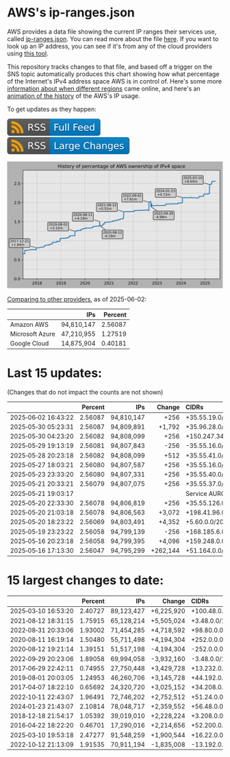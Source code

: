 # AWS's ip-ranges.json

AWS provides a data file showing the current IP ranges their
services use, called [ip-ranges.json](https://ip-ranges.amazonaws.com/ip-ranges.json).
You can read more about the file [here](https://docs.aws.amazon.com/general/latest/gr/aws-ip-ranges.html).
If you want to look up an IP address, you can see if it's from any of the cloud providers using [this tool](https://cloud-ips.s3-us-west-2.amazonaws.com/index.html).

This repository tracks changes to that file, and based off a trigger on the SNS 
topic automatically produces this chart showing how what percentage of the 
Internet's IPv4 address space AWS is in control of.  Here's some 
more [information about when different regions](announces.md) came 
online, and here's an [animation of the history](https://youtu.be/v__lzuvKxU0) 
of the AWS's IP usage.

To get updates as they happen:

[![RSS Icon (Full Feed)](images/rss_badge.svg)](https://raw.githubusercontent.com/seligman/aws-ip-ranges/master/rss.xml)
[![RSS Icon (Large Changes)](images/rss_badge_partial.svg)](https://raw.githubusercontent.com/seligman/aws-ip-ranges/master/rss_big_changes.xml)

![History of AWS](history_count.svg)

[Comparing to other providers](https://github.com/seligman/cloud_sizes), as of 2025-06-02:

| | IPs | Percent |
| --- | ---: | ---: |
| Amazon AWS | 94,810,147 | 2.56087 |
| Microsoft Azure | 47,210,955 | 1.27519 |
| Google Cloud | 14,875,904 | 0.40181 |


# Last 15 updates:

(Changes that do not impact the counts are not shown)

| | Percent | IPs | Change | CIDRs |
| :--- | ---: | ---: | ---: | :--- |
| 2025&#8209;06&#8209;02&nbsp;16:43:22 | 2.56087 | 94,810,147 | +256 | +35.55.19.0/24 |
| 2025&#8209;05&#8209;30&nbsp;05:23:31 | 2.56087 | 94,809,891 | +1,792 | +35.96.28.0/22,&nbsp;+35.96.254.0/23,&nbsp;+35.96.253.0/24 |
| 2025&#8209;05&#8209;30&nbsp;04:23:20 | 2.56082 | 94,808,099 | +256 | +150.247.34.0/24 |
| 2025&#8209;05&#8209;29&nbsp;19:13:19 | 2.56081 | 94,807,843 | -256 | -35.55.16.0/24 |
| 2025&#8209;05&#8209;28&nbsp;20:23:18 | 2.56082 | 94,808,099 | +512 | +35.55.41.0/24,&nbsp;+35.55.42.0/24 |
| 2025&#8209;05&#8209;27&nbsp;18:03:21 | 2.56080 | 94,807,587 | +256 | +35.55.16.0/24 |
| 2025&#8209;05&#8209;23&nbsp;23:33:20 | 2.56080 | 94,807,331 | +256 | +35.55.40.0/24 |
| 2025&#8209;05&#8209;21&nbsp;20:33:21 | 2.56079 | 94,807,075 | +256 | +35.55.37.0/24 |
| 2025&#8209;05&#8209;21&nbsp;19:03:17 | | | | Service AURORA_DSQL |
| 2025&#8209;05&#8209;20&nbsp;22:33:30 | 2.56078 | 94,806,819 | +256 | +35.55.126.0/24 |
| 2025&#8209;05&#8209;20&nbsp;21:03:18 | 2.56078 | 94,806,563 | +3,072 | +198.41.96.0/21,&nbsp;+198.41.104.0/22 |
| 2025&#8209;05&#8209;20&nbsp;18:23:22 | 2.56069 | 94,803,491 | +4,352 | +5.60.0.0/20,&nbsp;+35.55.127.0/24 |
| 2025&#8209;05&#8209;19&nbsp;23:23:22 | 2.56058 | 94,799,139 | -256 | +168.185.6.0/24,&nbsp;-35.55.63.0/24,&nbsp;-35.55.127.0/24 |
| 2025&#8209;05&#8209;16&nbsp;20:23:18 | 2.56058 | 94,799,395 | +4,096 | +159.248.0.0/20 |
| 2025&#8209;05&#8209;16&nbsp;17:13:30 | 2.56047 | 94,795,299 | +262,144 | +51.164.0.0/14 |


# 15 largest changes to date:

| | Percent | IPs | Change | CIDRs |
| :--- | ---: | ---: | ---: | :--- |
| 2025&#8209;03&#8209;10&nbsp;16:53:20 | 2.40727 | 89,123,427 | +6,225,920 | +100.48.0.0/12,&nbsp;+16.144.0.0/13,&nbsp;+16.192.0.0/13,&nbsp;... |
| 2021&#8209;08&#8209;12&nbsp;18:31:15 | 1.75915 | 65,128,214 | +5,505,024 | +3.48.0.0/12,&nbsp;+35.96.0.0/12,&nbsp;+3.152.0.0/13,&nbsp;... |
| 2022&#8209;08&#8209;31&nbsp;20:33:06 | 1.93002 | 71,454,285 | +4,718,592 | +98.80.0.0/12,&nbsp;+184.32.0.0/12,&nbsp;+13.184.0.0/13,&nbsp;... |
| 2020&#8209;08&#8209;11&nbsp;16:19:14 | 1.50480 | 55,711,498 | +4,194,304 | +252.0.0.0/10 |
| 2020&#8209;08&#8209;12&nbsp;19:21:14 | 1.39151 | 51,517,198 | -4,194,304 | -252.0.0.0/10 |
| 2022&#8209;09&#8209;29&nbsp;20:23:06 | 1.89058 | 69,994,058 | -3,932,160 | -3.48.0.0/12,&nbsp;-35.96.0.0/12,&nbsp;-3.240.0.0/13,&nbsp;... |
| 2017&#8209;06&#8209;29&nbsp;22:42:11 | 0.74955 | 27,750,448 | +3,429,728 | +13.232.0.0/13,&nbsp;+34.240.0.0/13,&nbsp;+35.168.0.0/13,&nbsp;... |
| 2019&#8209;08&#8209;01&nbsp;20:03:05 | 1.24953 | 46,260,706 | +3,145,728 | +44.192.0.0/10,&nbsp;-3.192.0.0/12 |
| 2017&#8209;04&#8209;07&nbsp;18:22:10 | 0.65692 | 24,320,720 | +3,025,152 | +34.208.0.0/12,&nbsp;+34.224.0.0/12,&nbsp;+13.58.0.0/15,&nbsp;... |
| 2022&#8209;10&#8209;11&nbsp;22:43:07 | 1.96491 | 72,746,202 | +2,752,512 | +51.24.0.0/13,&nbsp;+57.104.0.0/13,&nbsp;+51.20.0.0/14,&nbsp;... |
| 2024&#8209;01&#8209;23&nbsp;21:43:07 | 2.10814 | 78,048,717 | +2,359,552 | +56.48.0.0/13,&nbsp;+16.28.0.0/14,&nbsp;+16.64.0.0/14,&nbsp;... |
| 2018&#8209;12&#8209;18&nbsp;21:54:17 | 1.05392 | 39,019,010 | +2,228,224 | +3.208.0.0/12,&nbsp;+3.224.0.0/12,&nbsp;+13.48.0.0/15 |
| 2016&#8209;04&#8209;22&nbsp;18:22:20 | 0.46701 | 17,290,016 | +2,214,656 | +52.200.0.0/13,&nbsp;+52.208.0.0/13,&nbsp;+52.36.0.0/14,&nbsp;... |
| 2025&#8209;03&#8209;10&nbsp;19:53:18 | 2.47277 | 91,548,259 | +1,900,544 | +16.22.0.0/15,&nbsp;+16.48.0.0/15,&nbsp;+16.58.0.0/15,&nbsp;... |
| 2022&#8209;10&#8209;12&nbsp;21:13:09 | 1.91535 | 70,911,194 | -1,835,008 | -13.192.0.0/13,&nbsp;-16.28.0.0/14,&nbsp;-40.172.0.0/14,&nbsp;... |
